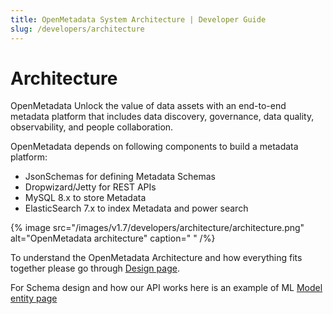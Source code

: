 ```yaml
---
title: OpenMetadata System Architecture | Developer Guide
slug: /developers/architecture
---
```


# Architecture

OpenMetadata Unlock the value of data assets with an end-to-end metadata platform that includes data discovery, governance, data quality, observability, and people collaboration.

OpenMetadata depends on following components to build a metadata platform:

- JsonSchemas for defining Metadata Schemas
- Dropwizard/Jetty for REST APIs
- MySQL 8.x to store Metadata
- ElasticSearch 7.x to index Metadata and power search

{% image src="/images/v1.7/developers/architecture/architecture.png" alt="OpenMetadata architecture" caption=" " /%}

To understand the OpenMetadata Architecture and how everything fits together please go through [Design page](/main-concepts/high-level-design).

For Schema design and how our API works here is an example of ML [Model entity page](/sdk/python/entities/ml-model)